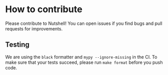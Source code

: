 # How to contribute

Please contribute to Nutshell! You can open issues if you find bugs and pull requests for improvements.

## Testing

We are using the `black` formatter and `mypy --ignore-missing` in the CI. To make sure that your tests succeed, please run `make format` before you push code.
